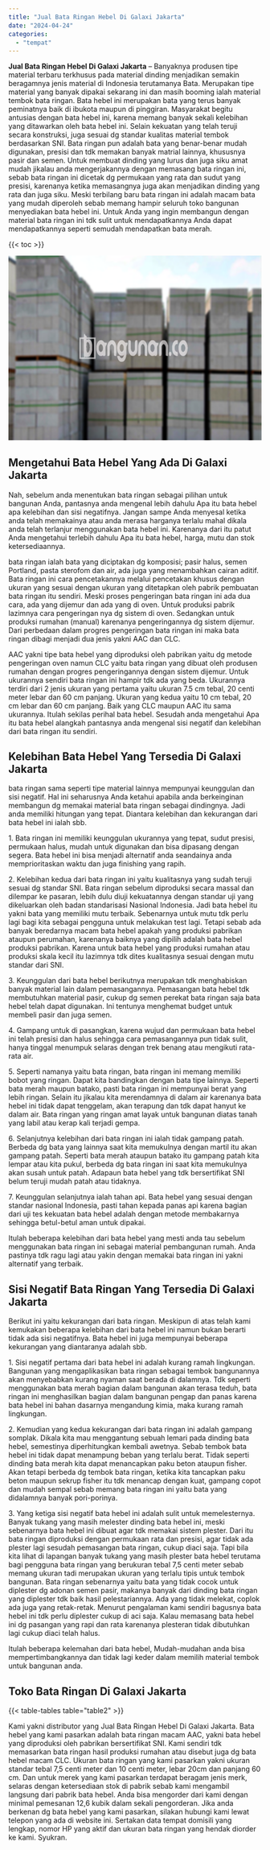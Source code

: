 ```yaml
---
title: "Jual Bata Ringan Hebel Di Galaxi Jakarta"
date: "2024-04-24"
categories: 
  - "tempat"
---
```


**Jual Bata Ringan Hebel Di Galaxi Jakarta** – Banyaknya produsen tipe material terbaru terkhusus pada material dinding menjadikan semakin beragamnya jenis material di Indonesia terutamanya Bata. Merupakan tipe material yang banyak dipakai sekarang ini dan masih booming ialah material tembok bata ringan. Bata hebel ini merupakan bata yang terus banyak peminatnya baik di ibukota maupun di pinggiran. Masyarakat begitu antusias dengan bata hebel ini, karena memang banyak sekali kelebihan yang ditawarkan oleh bata hebel ini. Selain kekuatan yang telah teruji secara konstruksi, juga sesuai dg standar kualitas material tembok berdasarkan SNI. Bata ringan pun adalah bata yang benar-benar mudah digunakan, presisi dan tdk memakan banyak matrial lainnya, khususnya pasir dan semen. Untuk membuat dinding yang lurus dan juga siku amat mudah jikalau anda mengerjakannya dengan memasang bata ringan ini, sebab bata ringan ini dicetak dg permukaan yang rata dan sudut yang presisi, karenanya ketika memasangnya juga akan menjadikan dinding yang rata dan juga siku. Meski terbilang baru bata ringan ini adalah macam bata yang mudah diperoleh sebab memang hampir seluruh toko bangunan menyediakan bata hebel ini. Untuk Anda yang ingin membangun dengan material bata ringan ini tdk sulit untuk mendapatkannya Anda dapat mendapatkannya seperti semudah mendapatkan bata merah.

{{< toc >}}

![Jual Bata Ringan Hebel Di Galaxi Jakarta](/images/jual-hebel-murah-41.png)

## Mengetahui Bata Hebel Yang Ada Di Galaxi Jakarta

Nah, sebelum anda menentukan bata ringan sebagai pilihan untuk bangunan Anda, pantasnya anda mengenal lebih dahulu Apa itu bata hebel apa kelebihan dan sisi negatifnya. Jangan sampe Anda menyesal ketika anda telah memakainya atau anda merasa harganya terlalu mahal dikala anda telah terlanjur menggunakan bata hebel ini. Karenanya dari itu patut Anda mengetahui terlebih dahulu Apa itu bata hebel, harga, mutu dan stok ketersediaannya.

bata ringan ialah bata yang diciptakan dg komposisi; pasir halus, semen Portland, pasta sterofom dan air, ada juga yang menambahkan cairan aditif. Bata ringan ini cara pencetakannya melalui pencetakan khusus dengan ukuran yang sesuai dengan ukuran yang ditetapkan oleh pabrik pembuatan bata ringan itu sendiri. Meski proses pengeringan bata ringan ini ada dua cara, ada yang dijemur dan ada yang di oven. Untuk produksi pabrik lazimnya cara pengeringan nya dg sistem di oven. Sedangkan untuk produksi rumahan (manual) karenanya pengeringannya dg sistem dijemur. Dari perbedaan dalam progres pengeringan bata ringan ini maka bata ringan dibagi menjadi dua jenis yakni AAC dan CLC.

AAC yakni tipe bata hebel yang diproduksi oleh pabrikan yaitu dg metode pengeringan oven namun CLC yaitu bata ringan yang dibuat oleh produsen rumahan dengan progres pengeringannya dengan sistem dijemur. Untuk ukurannya sendiri bata ringan ini hampir tdk ada yang beda. Ukurannya terdiri dari 2 jenis ukuran yang pertama yaitu ukuran 7.5 cm tebal, 20 centi meter lebar dan 60 cm panjang. Ukuran yang kedua yaitu 10 cm tebal, 20 cm lebar dan 60 cm panjang. Baik yang CLC maupun AAC itu sama ukurannya. Itulah sekilas perihal bata hebel. Sesudah anda mengetahui Apa itu bata hebel alangkah pantasnya anda mengenal sisi negatif dan kelebihan dari bata ringan itu sendiri.

## Kelebihan Bata Hebel Yang Tersedia Di Galaxi Jakarta

bata ringan sama seperti tipe material lainnya mempunyai keunggulan dan sisi negatif. Hal ini seharusnya Anda ketahui apabila anda berkeinginan membangun dg memakai material bata ringan sebagai dindingnya. Jadi anda memiliki hitungan yang tepat. Diantara kelebihan dan kekurangan dari bata hebel ini ialah sbb.

1\. Bata ringan ini memiliki keunggulan ukurannya yang tepat, sudut presisi, permukaan halus, mudah untuk digunakan dan bisa dipasang dengan segera. Bata hebel ini bisa menjadi alternatif anda seandainya anda memprioritaskan waktu dan juga finishing yang rapih.

2\. Kelebihan kedua dari bata ringan ini yaitu kualitasnya yang sudah teruji sesuai dg standar SNI. Bata ringan sebelum diproduksi secara massal dan dilempar ke pasaran, lebih dulu diuji kekuatannya dengan standar uji yang dikeluarkan oleh badan standarisasi Nasional Indonesia. Jadi bata hebel itu yakni bata yang memiliki mutu terbaik. Sebenarnya untuk mutu tdk perlu lagi bagi kita sebagai pengguna untuk melakukan test lagi. Tetapi sebab ada banyak beredarnya macam bata hebel apakah yang produksi pabrikan ataupun perumahan, karenanya baiknya yang dipilih adalah bata hebel produksi pabrikan. Karena untuk bata hebel yang produksi rumahan atau produksi skala kecil itu lazimnya tdk dites kualitasnya sesuai dengan mutu standar dari SNI.

3\. Keunggulan dari bata hebel berikutnya merupakan tdk menghabiskan banyak material lain dalam pemasangannya. Pemasangan bata hebel tdk membutuhkan material pasir, cukup dg semen perekat bata ringan saja bata hebel telah dapat digunakan. Ini tentunya menghemat budget untuk membeli pasir dan juga semen.

4\. Gampang untuk di pasangkan, karena wujud dan permukaan bata hebel ini telah presisi dan halus sehingga cara pemasangannya pun tidak sulit, hanya tinggal menumpuk selaras dengan trek benang atau mengikuti rata-rata air.

5\. Seperti namanya yaitu bata ringan, bata ringan ini memang memiliki bobot yang ringan. Dapat kita bandingkan dengan bata tipe lainnya. Seperti bata merah maupun batako, pasti bata ringan ini mempunyai berat yang lebih ringan. Selain itu jikalau kita merendamnya di dalam air karenanya bata hebel ini tidak dapat tenggelam, akan terapung dan tdk dapat hanyut ke dalam air. Bata ringan yang ringan amat layak untuk bangunan diatas tanah yang labil atau kerap kali terjadi gempa.

6\. Selanjutnya kelebihan dari bata ringan ini ialah tidak gampang patah. Berbeda dg bata yang lainnya saat kita memukulnya dengan martil itu akan gampang patah. Seperti bata merah ataupun batako itu gampang patah kita lempar atau kita pukul, berbeda dg bata ringan ini saat kita memukulnya akan susah untuk patah. Adapaun bata hebel yang tdk bersertifikat SNI belum teruji mudah patah atau tidaknya.

7\. Keunggulan selanjutnya ialah tahan api. Bata hebel yang sesuai dengan standar nasional Indonesia, pasti tahan kepada panas api karena bagian dari uji tes kekuatan bata hebel adalah dengan metode membakarnya sehingga betul-betul aman untuk dipakai.

Itulah beberapa kelebihan dari bata hebel yang mesti anda tau sebelum menggunakan bata ringan ini sebagai material pembangunan rumah. Anda pastinya tdk ragu lagi atau yakin dengan memakai bata ringan ini yakni alternatif yang terbaik.

## Sisi Negatif Bata Ringan Yang Tersedia Di Galaxi Jakarta

Berikut ini yaitu kekurangan dari bata ringan. Meskipun di atas telah kami kemukakan beberapa kelebihan dari bata hebel ini namun bukan berarti tidak ada sisi negatifnya. Bata hebel ini juga mempunyai beberapa kekurangan yang diantaranya adalah sbb.

1\. Sisi negatif pertama dari bata hebel ini adalah kurang ramah lingkungan. Bangunan yang mengaplikasikan bata ringan sebagai tembok bangunannya akan menyebabkan kurang nyaman saat berada di dalamnya. Tdk seperti menggunakan bata merah bagian dalam bangunan akan terasa teduh, bata ringan ini menghasilkan bagian dalam bangunan pengap dan panas karena bata hebel ini bahan dasarnya mengandung kimia, maka kurang ramah lingkungan.

2\. Kemudian yang kedua kekurangan dari bata ringan ini adalah gampang somplak. Dikala kita mau menggantung sebuah lemari pada dinding bata hebel, semestinya diperhitungkan kembali awetnya. Sebab tembok bata hebel ini tidak dapat menampung beban yang terlalu berat. Tidak seperti dinding bata merah kita dapat menancapkan paku beton ataupun fisher. Akan tetapi berbeda dg tembok bata ringan, ketika kita tancapkan paku beton maupun sekrup fisher itu tdk menancap dengan kuat, gampang copot dan mudah sempal sebab memang bata ringan ini yaitu bata yang didalamnya banyak pori-porinya.

3\. Yang ketiga sisi negatif bata hebel ini adalah sulit untuk memelesternya. Banyak tukang yang masih melester dinding bata hebel ini, meski sebenarnya bata hebel ini dibuat agar tdk memakai sistem plester. Dari itu bata ringan diproduksi dengan permukaan rata dan presisi, agar tidak ada plester lagi sesudah pemasangan bata ringan, cukup diaci saja. Tapi bila kita lihat di lapangan banyak tukang yang masih plester bata hebel terutama bagi pengguna bata ringan yang berukuran tebal 7,5 centi meter sebab memang ukuran tadi merupakan ukuran yang terlalu tipis untuk tembok bangunan. Bata ringan sebenarnya yaitu bata yang tidak cocok untuk diplester dg adonan semen pasir, makanya banyak dari dinding bata ringan yang diplester tdk baik hasil pelestariannya. Ada yang tidak melekat, coplok ada juga yang retak-retak. Menurut pengalaman kami sendiri bagusnya bata hebel ini tdk perlu diplester cukup di aci saja. Kalau memasang bata hebel ini dg pasangan yang rapi dan rata karenanya plesteran tidak dibutuhkan lagi cukup diaci telah halus.

Itulah beberapa kelemahan dari bata hebel, Mudah-mudahan anda bisa mempertimbangkannya dan tidak lagi keder dalam memilih material tembok untuk bangunan anda.

## Toko Bata Ringan Di Galaxi Jakarta

{{< table-tables table="table2" >}}

Kami yakni distributor yang Jual Bata Ringan Hebel Di Galaxi Jakarta. Bata hebel yang kami pasarkan adalah bata ringan macam AAC, yakni bata hebel yang diproduksi oleh pabrikan bersertifikat SNI. Kami sendiri tdk memasarkan bata ringan hasil produksi rumahan atau disebut juga dg bata hebel macam CLC. Ukuran bata ringan yang kami pasarkan yakni ukuran standar tebal 7,5 centi meter dan 10 centi meter, lebar 20cm dan panjang 60 cm. Dan untuk merek yang kami pasarkan terdapat beragam jenis merk, selaras dengan ketersediaan stok di pabrik sebab kami mengambil langsung dari pabrik bata hebel. Anda bisa mengorder dari kami dengan minimal pemesanan 12,6 kubik dalam sekali pengorderan. Jika anda berkenan dg bata hebel yang kami pasarkan, silakan hubungi kami lewat telepon yang ada di website ini. Sertakan data tempat domisili yang lengkap, nomor HP yang aktif dan ukuran bata ringan yang hendak diorder ke kami. Syukran.
